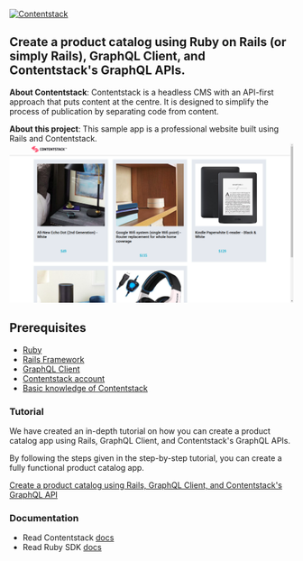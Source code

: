 [![Contentstack](https://www.contentstack.com/docs/static/images/contentstack.png)](https://www.contentstack.com/)

## Create a product catalog using Ruby on Rails (or simply Rails), GraphQL Client, and Contentstack's GraphQL APIs.

**About Contentstack**: Contentstack is a headless CMS with an API-first approach that puts content at the centre. It is designed to simplify the process of publication by separating code from content.

**About this project**: This sample app is a professional website built using Rails and Contentstack.
![Homepage Screenshot](./app/assets/images/product_list.png?raw=true "Homepage screenshot")

## Prerequisites

-   [Ruby](https://www.ruby-lang.org/en/documentation/installation/)
-   [Rails Framework](https://rubyonrails.org/)
-   [GraphQL Client](https://rubygems.org/gems/graphql-client)
-   [Contentstack account](https://www.app.contentstack.com/)
-   [Basic knowledge of Contentstack](https://www.contentstack.com/docs/)

### Tutorial
We have created an in-depth tutorial on how you can create a product catalog app using Rails, GraphQL Client, and Contentstack's GraphQL APIs.

By following the steps given in the step-by-step tutorial, you can create a fully functional product catalog app.

[Create a product catalog using Rails, GraphQL Client, and Contentstack's GraphQL API](https://www.contentstack.com/docs/example-apps/build-a-product-catalog-using-ruby-and-contentstack)

### Documentation
* Read Contentstack [docs](https://www.contentstack.com/docs/)
* Read Ruby SDK [docs](https://github.com/contentstack/contentstack-ruby)